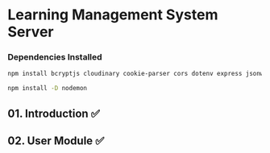 # Learning Management System Server

### Dependencies Installed

```bash
npm install bcryptjs cloudinary cookie-parser cors dotenv express jsonwebtoken mongoose morgan multer nodemailer razorpay
```

```bash
npm install -D nodemon
```

## 01. Introduction ✅

## 02. User Module ✅
